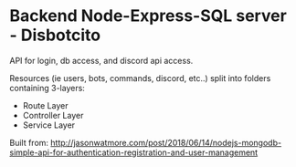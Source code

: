 # Backend Node-Express-SQL server - Disbotcito

API for login, db access, and discord api access.

Resources (ie users, bots, commands, discord, etc..) split into folders containing 3-layers:
 - Route Layer
 - Controller Layer
 - Service Layer

Built from: http://jasonwatmore.com/post/2018/06/14/nodejs-mongodb-simple-api-for-authentication-registration-and-user-management
